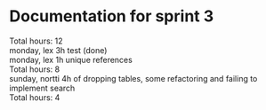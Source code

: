 # Documentation for sprint 3

Total hours: 12  
monday, lex 3h test (done)  
monday, lex 1h unique references  
Total hours: 8  
sunday, nortti 4h of dropping tables, some refactoring and failing to implement search  
Total hours: 4  
